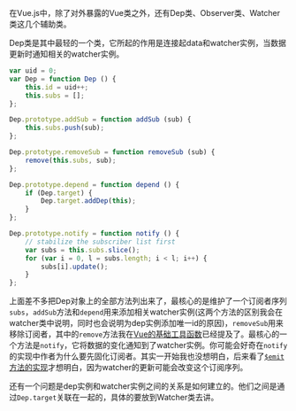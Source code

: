 在Vue.js中，除了对外暴露的Vue类之外，还有Dep类、Observer类、Watcher类这几个辅助类。

Dep类是其中最轻的一个类，它所起的作用是连接起data和watcher实例，当数据更新时通知相关的watcher实例。


```javascript
var uid = 0;
var Dep = function Dep () {
	this.id = uid++;
	this.subs = [];
};

Dep.prototype.addSub = function addSub (sub) {
	this.subs.push(sub);
};

Dep.prototype.removeSub = function removeSub (sub) {
	remove(this.subs, sub);
};

Dep.prototype.depend = function depend () {
	if (Dep.target) {
		Dep.target.addDep(this);
	}
};

Dep.prototype.notify = function notify () {
  	// stabilize the subscriber list first
	var subs = this.subs.slice();
	for (var i = 0, l = subs.length; i < l; i++) {
		subs[i].update();
	}
};
```

上面差不多把Dep对象上的全部方法列出来了，最核心的是维护了一个订阅者序列```subs```，```addSub```方法和```depend```用来添加相关watcher实例(这两个方法的区别我会在watcher类中说明，同时也会说明为dep实例添加唯一id的原因)，```removeSub```用来移除订阅者，其中的```remove```方法我在[Vue的基础工具函数](https://jiangshanmeta.gitbooks.io/vue_source_analysis/content/common.html)已经提及了。最核心的一个方法是```notify```，它将数据的变化通知到了watcher实例。你可能会好奇在```notify```的实现中作者为什么要先固化订阅者。其实一开始我也没想明白，后来看了[```$emit```方法的实现](https://jiangshanmeta.gitbooks.io/vue_source_analysis/content/event/emit.html)才想明白，因为watcher的更新可能会改变这个订阅序列。

还有一个问题是dep实例和watcher实例之间的关系是如何建立的。他们之间是通过```Dep.target```关联在一起的，具体的要放到Watcher类去讲。